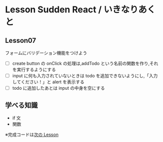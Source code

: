 # Lesson Sudden React / いきなりあくと

## Lesson07

フォームにバリデーション機能をつけよう

- [ ] create button の onClick の処理は,addTodo という名前の関数を作り,それを実行するようにする
- [ ] input に何も入力されていないときは todo を追加できないようにし,「入力してください！」と alert を表示する
- [ ] todo に追加したあとは input の中身を空にする

## 学べる知識

- if 文
- 関数

※完成コードは[次の Lesson](https://github.com/prog-learning/lesson-ikina-react/tree/lesson08)
